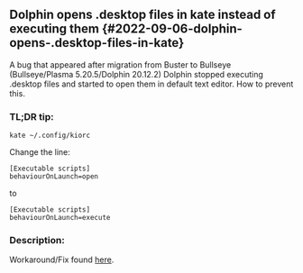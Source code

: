 Dolphin opens .desktop files in kate instead of executing them {#2022-09-06-dolphin-opens-.desktop-files-in-kate}
--------------------------------------------------------------

A bug that appeared after migration from Buster to Bullseye
(Bullseye/Plasma 5.20.5/Dolphin 20.12.2) Dolphin stopped executing
.desktop files and started to open them in default text editor. How to
prevent this.

### TL;DR tip:

``` {.example}
kate ~/.config/kiorc
```

Change the line:

``` {.example}
[Executable scripts]
behaviourOnLaunch=open
```

to

``` {.example}
[Executable scripts]
behaviourOnLaunch=execute
```

### Description:

Workaround/Fix found
[here](https://askubuntu.com/questions/513459/desktop-files-opening-in-kate/894380#894380).
